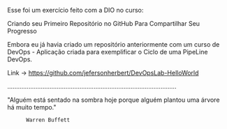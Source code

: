 Esse foi um exercício feito com a DIO no curso:

Criando seu Primeiro Repositório no GitHub Para Compartilhar Seu Progresso

Embora eu já havia criado um repositório anteriormente com um curso de DevOps - Aplicação criada para exemplificar 
o Ciclo de uma PipeLine DevOps.

Link -> https://github.com/jefersonherbert/DevOpsLab-HelloWorld

................................................................................................

"Alguém está sentado na sombra hoje porque alguém plantou uma árvore há muito tempo."
	
          Warren Buffett